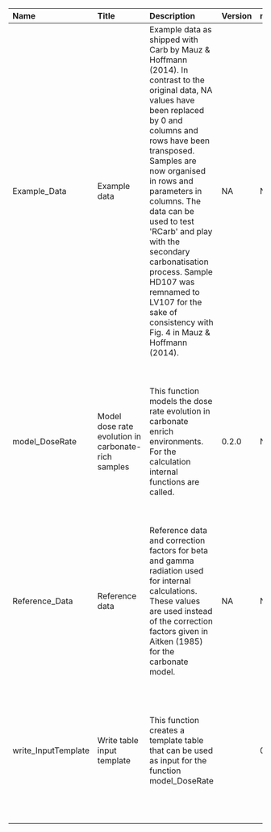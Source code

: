 

| Name                | Title                                               | Description                                                                                                                                                                                                                                                                                                                                                                                                                                   | Version | m.Date | m.Time | Author                                                                                                                                                      | Citation                                                                                                                                                                                                                                                                        |
|:--------------------|:----------------------------------------------------|:----------------------------------------------------------------------------------------------------------------------------------------------------------------------------------------------------------------------------------------------------------------------------------------------------------------------------------------------------------------------------------------------------------------------------------------------|:--------|:-------|:-------|:------------------------------------------------------------------------------------------------------------------------------------------------------------|:--------------------------------------------------------------------------------------------------------------------------------------------------------------------------------------------------------------------------------------------------------------------------------|
| Example_Data        | Example data                                        | Example data as shipped with  Carb  by Mauz & Hoffmann (2014). In contrast to the original data,  NA  values have been replaced by 0 and columns and rows have been transposed. Samples are now organised in rows and parameters in columns.  The data can be used to test 'RCarb' and play with the secondary carbonatisation process. Sample HD107 was remnamed to LV107 for the sake of consistency with Fig. 4 in Mauz & Hoffmann (2014). | NA      | NA     | NA     | Mauz & Hoffmann (2014), with minor modifcations by Sebastian Kreutzer, IRAMAT-CRP2A, UMR 5060, -  CNRS-Université Bordeaux Montaigne (France) -       | NA                                                                                                                                                                                                                                                                              |
| model_DoseRate      | Model dose rate evolution in carbonate-rich samples | This function models the dose rate evolution in carbonate enrich environments. For the calculation internal functions are called.                                                                                                                                                                                                                                                                                                             | 0.2.0   | NA     | NA     | Sebastian Kreutzer, IRAMAT-CRP2A, UMR 5060, Université Bordeaux Montagine (France); based -  on 'MATLAB' code given in file Carb_2007a.m of  Carb  -  | Kreutzer, S., 2019. model_DoseRate(): Model dose rate evolution in carbonate-rich samples. Function version 0.2.0. In: Kreutzer, S., Nathan, R.P., Mauz, B., 2019. RCarb: Dose Rate Modelling of Carbonate-Rich Samples R package version 0.1.3. https://github.com/R-Lum/RCarb |
| Reference_Data      | Reference data                                      | Reference data and correction factors for beta and gamma radiation used for internal calculations. These values are used instead of the correction factors given in Aitken (1985) for the carbonate model.                                                                                                                                                                                                                                    | NA      | NA     | NA     | NA                                                                                                                                                          | NA                                                                                                                                                                                                                                                                              |
| write_InputTemplate | Write table input template                          | This function creates a template table that can be used as input for the function model_DoseRate                                                                                                                                                                                                                                                                                                                                              |         | 0.1.0  | NA     | Sebastian Kreutzer, IRAMAT-CRP2A, UMR 5060, CNRS - Université Bordeaux Montaigne (France) -                                                              | Kreutzer, S., 2019. write_InputTemplate(): Write table input template. Function version 0.1.0. In: Kreutzer, S., Nathan, R.P., Mauz, B., 2019. RCarb: Dose Rate Modelling of Carbonate-Rich Samples R package version 0.1.3. https://github.com/R-Lum/RCarb                     |

